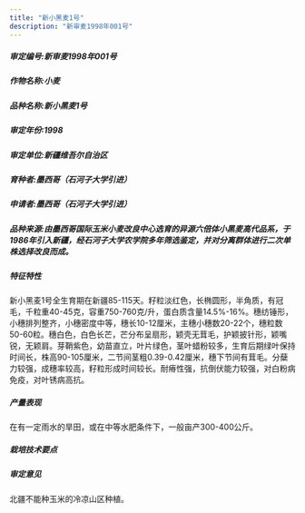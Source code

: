 ```yaml
---
title: "新小黑麦1号"
description: "新审麦1998年001号"
---
```

##### 审定编号:新审麦1998年001号

##### 作物名称:小麦

##### 品种名称:新小黑麦1号

##### 审定年份:1998

##### 审定单位:新疆维吾尔自治区

##### 育种者:墨西哥（石河子大学引进）

##### 申请者:墨西哥（石河子大学引进）

##### 品种来源:由墨西哥国际玉米小麦改良中心选育的异源六倍体小黑麦高代品系，于1986年引入新疆，经石河子大学农学院多年筛选鉴定，并对分离群体进行二次单株选择改良而成。

##### 特征特性
新小黑麦1号全生育期在新疆85-115天。籽粒淡红色，长椭圆形，半角质，有冠毛，千粒重40-45克，容重750-760克/升，蛋白质含量14.5%-16%。穗纺锤形，小穗排列整齐，小穗密度中等，穗长10-12厘米，主穗小穗数20-22个，穗粒数50-60粒。穗白色，白色长芒，芒分布呈扇形，颖壳无茸毛，护颖披针形，颖嘴锐，无颖肩。芽鞘紫色，幼苗直立，叶片绿色，茎叶蜡粉较多，生育后期绿叶保持时间长，株高90-105厘米，二节间茎粗0.39-0.42厘米，穗下节间有茸毛。分蘖力较强，成穗率较高，籽粒形成时间较长。耐瘠性强，抗倒伏能力较强，对白粉病免疫，对叶锈病高抗。

##### 产量表现
在有一定雨水的旱田，或在中等水肥条件下，一般亩产300-400公斤。

##### 栽培技术要点


##### 审定意见
北疆不能种玉米的冷凉山区种植。
